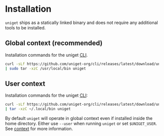 # Installation

`uniget` ships as a statically linked binary and does not require any additional tools to be installed.

## Global context (recommended)

Installation commands for the uniget [CLI](https://github.com/uniget-org/cli).

```bash
curl -sLf https://github.com/uniget-org/cli/releases/latest/download/uniget_Linux_$(uname -m).tar.gz \
| sudo tar -xzC /usr/local/bin uniget
```

## User context

Installation commands for the uniget [CLI](https://github.com/uniget-org/cli):

```bash
curl -sLf https://github.com/uniget-org/cli/releases/latest/download/uniget_Linux_$(uname -m).tar.gz \
| tar -xzC ~/.local/bin uniget
```

By default `uniget` will operate in global context even if installed inside the home directory. Either use `--user` when running `uniget` or set `$UNIGET_USER`. See [context](context.md) for more information.
